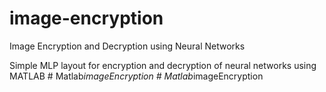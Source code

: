 # image-encryption
Image Encryption and Decryption using Neural Networks

Simple MLP layout for encryption and decryption of neural networks using MATLAB
#   M a t l a b _ i m a g e E n c r y p t i o n  
 #   M a t l a b _ i m a g e E n c r y p t i o n  
 